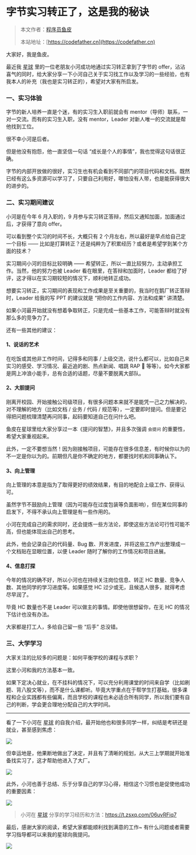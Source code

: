 # 字节实习转正了，这是我的秘诀

> 本文作者：[程序员鱼皮](https://yuyuanweb.feishu.cn/wiki/Abldw5WkjidySxkKxU2cQdAtnah)
>
> 本站地址：[https://codefather.cn](https://codefather.cn)

大家好，我是鱼皮。

最近我 [星球](https://mp.weixin.qq.com/s?__biz=MzI1NDczNTAwMA==&mid=2247524980&idx=2&sn=9ddcdb6c52aa096ed4c5ad0ced946a7d&chksm=e9c28583deb50c95f3c2665713a8bbc372c68332b3bfb846cf4b23af3f1cc07164832a291335&token=689599617&lang=zh_CN&scene=21#wechat_redirect) 里的一位老朋友小河成功地通过实习转正拿到了字节的 offer，沾沾喜气的同时，给大家分享一下小河自己关于实习找工作以及学习的一些经验，也有我本人的补充（我也是实习转正的），希望对大家有所启发。

### 一、实习体验

字节的新人培养一直是个迷，有的实习生入职前就会有 mentor（导师）联系，一对一交流。而有的实习生入职，没有 mentor，Leader 对新人唯一的交流就是帮他找到工位。

很不幸小河是后者。

但是他没有抱怨，他一直坚信一句话 “成长是个人的事情”，我也觉得这句话很正确。

字节的内部开放做的很好，实习生也有机会看到不同部门的项目代码和文档。既然已经有这么多资源可以学习了，只要自己利用好，哪怕没有人带，也是能获得很大的进步的。

### 二、实习期间建议

小河是在今年 6 月入职的，9 月参与实习转正答辩，然后又通知加面，加面通过后，才获得了意向 offer。

可以看到整个实习的时间不长，大概只有 2 个月左右，所以最好是早点给自己定一个目标 —— 比如是打算转正？还是纯粹为了积累经历？或者是希望学到某个方面的技术？

实习期间小河的目标比较明确 —— 希望转正，所以一直比较努力，主动承担工作。当然，他的努力也被 Leader 看在眼里，在答辩和加面时，Leader 都给了好评，这才得以在实习期较短的情况下，顺利地转正成功。

想要实习转正，实习期间的表现和工作成果是至关重要的，我当时在鹅厂转正答辩时，Leader 给我的写 PPT 的建议就是 “把你的工作内容、方法和成果” 讲清楚。

如果小河最开始就没有想着争取转正，只是完成一些基本工作，可能答辩时就没有那么多的竞争力了。

还有一些其他的建议：

#### 1、说话的艺术

在吃饭或其他非工作时间，记得多和同事 / 上级交流，说什么都可以，比如自己来实习的感受、学习情况、最近追的剧、热点新闻、唱跳 RAP 🏀 等等）。如今大家都是网上冲浪小能手，总有合适的话题，尽量不要脱离大部队。

#### 2、大胆提问

刚离开校园、开始接触公司级项目，有很多问题本来就不是能凭一己之力解决的，对不理解的地方（比如文档 / 业务 / 代码 / 规范等），一定要即时提问。但是要记得把问题梳理清楚再问同事，起码要知道自己在问什么吧。

鱼皮在星球里给大家分享过一本《提问的智慧》，并且多次强调 `会提问` 的重要性，希望大家重视起来。

此外，一定不要想当然！因为刚接触项目，可能存在很多信息差，有时候你以为的不一定是你以为的。前期但凡是你不确定的地方，都要找时机和同事确认下。

#### 3、向上管理

向上管理的本意是指为了取得更好的绩效结果，有目的地配合上级工作、获得认可。

虽然字节不鼓励向上管理（因为可能存在过度包装等负面影响），但在某位同事的启发下，不得不承认向上管理是有一些作用的。

小河在完成自己的需求同时，还会提炼一些方法论，即使这些方法论可行性可能不高，但也能体现出自己的思考。

此外，他会记录自己的代码量、Bug 数、开发进度，并将这些工作产出整理成一个文档贴在显眼位置，以便 Leader 随时了解你的工作情况和项目进展。

#### 4、信息打探

今年的情况的确不好，所以小河也在持续关注岗位信息、转正 HC 数量、竞争人数、其他同学的学习进度等。如果感觉 HC 过少或无，且候选人很多，就得考虑尽早润了。

毕竟 HC 数量也不是 Leader 可以做主的事情。即使他很想留你，在无 HC 的情况下估计也没有办法。

大家都是打工人，多给自己留一些 “后手” 总没错。

### 三、大学学习

大家关注的比较多的问题是：如何平衡学校的课程与求职？

这里小河和我的方法基本一致。

如果下定决心就业，在不挂科的情况下，可以充分利用课堂的时间来自学（比如刷题、背八股文等），而不是什么课都听。毕竟大学重点在于帮学生打基础，很多课程和企业实践都有些偏离，而且学校的课程也未必适合所有同学，所以我们要有自己的判断，学会更合理地分配自己的大学时间。



------


看了一下小河在 [星球](https://mp.weixin.qq.com/s?__biz=MzI1NDczNTAwMA==&mid=2247524980&idx=2&sn=9ddcdb6c52aa096ed4c5ad0ced946a7d&chksm=e9c28583deb50c95f3c2665713a8bbc372c68332b3bfb846cf4b23af3f1cc07164832a291335&token=689599617&lang=zh_CN&scene=21#wechat_redirect) 的自我介绍，最开始他也和很多同学一样，纠结是考研还是就业，甚至感到焦虑：

![](https://pic.yupi.icu/5563/202311070835696.png)

但幸运地是，他果断地做出了决定，并且有了清晰的规划，从大三上学期就开始准备找实习了，这才帮助他进入了大厂。

![](https://pic.yupi.icu/5563/202311070835554.png)

此外，小河也善于总结、乐于分享自己的学习心得，相信这个习惯也是促使他成功的重要因素：

![](https://pic.yupi.icu/5563/202311070835548.png)

> 小河在 [星球](https://mp.weixin.qq.com/s?__biz=MzI1NDczNTAwMA==&mid=2247524980&idx=2&sn=9ddcdb6c52aa096ed4c5ad0ced946a7d&chksm=e9c28583deb50c95f3c2665713a8bbc372c68332b3bfb846cf4b23af3f1cc07164832a291335&token=689599617&lang=zh_CN&scene=21#wechat_redirect) 分享的学习经历和方法：https://t.zsxq.com/06uvRFiq7

最后，感谢大家的阅读，希望大家都能顺利找到满意的工作~ 有什么问题或者需要学习指导都可以来我的星球向我提问。

![](https://pic.yupi.icu/5563/202311070835938.jpeg)